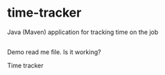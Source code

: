# time-tracker
Java (Maven) application for tracking time on the job

##
Demo read me file. Is it working?

Time tracker
